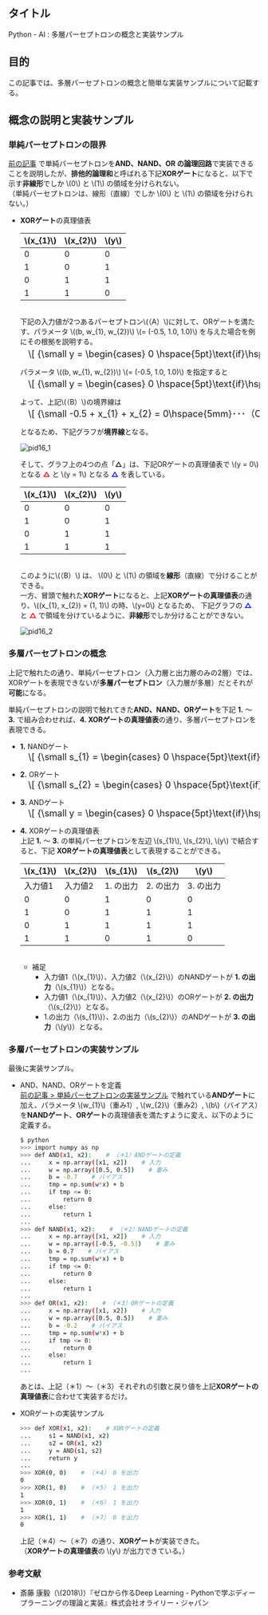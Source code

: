 ## タイトル
Python - AI : 多層パーセプトロンの概念と実装サンプル

## 目的
この記事では、多層パーセプトロンの概念と簡単な実装サンプルについて記載する。

## 概念の説明と実装サンプル
### 単純パーセプトロンの限界
[前の記事](https://sigma-se.com/detail/15/) で単純パーセプトロンを**AND、NAND、OR の論理回路**で実装できることを説明したが、**排他的論理和**と呼ばれる下記**XORゲート**になると、以下で示す**非線形**でしか \\(0\\) と \\(1\\) の領域を分けられない。<br>
（単純パーセプトロンは、線形（直線）でしか \\(0\\) と \\(1\\) の領域を分けられない。）

- **XORゲート**の真理値表
  <table class="table" style="width: 50%; margin-bottom: 2em;">
    <thead>
      <tr>
        <th scope="col">\(x_{1}\)</th>
        <th scope="col">\(x_{2}\)</th>
        <th scope="col">\(y\)</th>
      </tr>
    </thead>
    <tbody>
      <tr><td>0</td><td>0</td><td>0</td></tr>
      <tr><td>1</td><td>0</td><td>1</td></tr>
      <tr><td>0</td><td>1</td><td>1</td></tr>
      <tr><td>1</td><td>1</td><td>0</td></tr>
    </tbody>
  </table>

  下記の入力値が2つあるパーセプトロン\\(（A）\\)に対して、ORゲートを満たす、パラメータ \\((b, w_{1}, w_{2})\\) \\(= (-0.5, 1.0, 1.0)\\) を与えた場合を例にその根拠を説明する。

  <div style="display: flex; margin-left: 1rem; font-size: 1.3em; margin-top: -0.75em; overflow-x: auto; white-space: nowrap;">
  \[
  {\small
  y =
  \begin{cases}
  0 \hspace{5pt}\text{if}\hspace{5pt}b + x_{1}w_{1} + x_{2}w_{2} \leqq 0 \\
  1 \hspace{5pt}\text{if}\hspace{5pt}b + x_{1}w_{1} + x_{2}w_{2} > 0
  \end{cases}\hspace{5mm}･･･（A）
  }
  \]
  </div>

  パラメータ \\((b, w_{1}, w_{2})\\) \\(= (-0.5, 1.0, 1.0)\\) を指定すると

  <div style="display: flex; margin-left: 1rem; font-size: 1.3em; margin-top: -0.75em; overflow-x: auto; white-space: nowrap;">
  \[
  {\small
  y =
  \begin{cases}
  0 \hspace{5pt}\text{if}\hspace{5pt}-0.5 + x_{1} + x_{2} \leqq 0 \\
  1 \hspace{5pt}\text{if}\hspace{5pt}-0.5 + x_{1} + x_{2} > 0
  \end{cases}\hspace{5mm}･･･（B）
  }
  \]
  </div>

  よって、上記\\(（B）\\)の境界線は

  <div style="display: flex; margin-left: 1rem; font-size: 1.3em; margin-top: -0.75em; overflow-x: auto; white-space: nowrap;">
  \[
  {\small
  -0.5 + x_{1} + x_{2} = 0\hspace{5mm}･･･（C）
  }
  \]
  </div>

  となるため、下記グラフが**境界線**となる。

  ![pid16_1](/static/tblog/img/pid16_1.png)

  そして、グラフ上の4つの点「**△**」は、下記ORゲートの真理値表で \\(y = 0\\) となる <span style="color:red">**△**</span> と \\(y = 1\\) となる <span style="color:blue">**△**</span> を表している。

  <table class="table" style="width: 50%; margin-bottom: 2em;">
    <thead>
      <tr>
        <th scope="col">\(x_{1}\)</th>
        <th scope="col">\(x_{2}\)</th>
        <th scope="col">\(y\)</th>
      </tr>
    </thead>
    <tbody>
      <tr><td>0</td><td>0</td><td>0</td></tr>
      <tr><td>1</td><td>0</td><td>1</td></tr>
      <tr><td>0</td><td>1</td><td>1</td></tr>
      <tr><td>1</td><td>1</td><td>1</td></tr>
    </tbody>
  </table>

  このように\\(（B）\\) は、 \\(0\\) と \\(1\\) の領域を**線形**（直線）で分けることができる。
  <br>
  一方、冒頭で触れた**XORゲート**になると、上記**XORゲートの真理値表**の通り、\\((x_{1}, x_{2}) = (1, 1)\\) の時、\\(y=0\\) となるため、
下記グラフの <span style="color:blue">**△**</span> と <span style="color:red">**△**</span> で領域を分けているように、**非線形**でしか分けることができない。

  ![pid16_2](/static/tblog/img/pid16_2.png)

### 多層パーセプトロンの概念
上記で触れたの通り、単純パーセプトロン（入力層と出力層のみの2層）では、XORゲートを表現できないが**多層パーセプトロン**（入力層が多層）だとそれが**可能**になる。

単純パーセプトロンの説明で触れてきた**AND、NAND、ORゲート**を下記 **1.** ～ **3.** で組み合わせれば、**4. XORゲートの真理値表**の通り、多層パーセプトロンを表現できる。

- **1.** NANDゲート
  <div style="display: flex; margin-left: 1rem; font-size: 1.3em; margin-top: -0.75em; overflow-x: auto; white-space: nowrap;">
  \[
  {\small
  s_{1} =
  \begin{cases}
  0 \hspace{5pt}\text{if}\hspace{5pt}b + x_{1}w_{1} + x_{2}w_{2} \leqq 0 \\
  1 \hspace{5pt}\text{if}\hspace{5pt}b + x_{1}w_{1} + x_{2}w_{2} > 0
  \end{cases}
  }
  \]
  </div>

- **2.** ORゲート
  <div style="display: flex; margin-left: 1rem; font-size: 1.3em; margin-top: -0.75em; overflow-x: auto; white-space: nowrap;">
  \[
  {\small
  s_{2} =
  \begin{cases}
  0 \hspace{5pt}\text{if}\hspace{5pt}b + x_{1}w_{1} + x_{2}w_{2} \leqq 0 \\
  1 \hspace{5pt}\text{if}\hspace{5pt}b + x_{1}w_{1} + x_{2}w_{2} > 0
  \end{cases}
  }
  \]
  </div>

- **3.** ANDゲート
  <div style="display: flex; margin-left: 1rem; font-size: 1.3em; margin-top: -0.75em; overflow-x: auto; white-space: nowrap;">
  \[
  {\small
  y =
  \begin{cases}
  0 \hspace{5pt}\text{if}\hspace{5pt}b + s_{1}w_{1} + s_{2}w_{2} \leqq 0 \\
  1 \hspace{5pt}\text{if}\hspace{5pt}b + s_{1}w_{1} + s_{2}w_{2} > 0
  \end{cases}
  }
  \]
  </div>

- **4.** XORゲートの真理値表<br>
  上記 **1.** ～ **3.** の単純パーセプトロンを左辺 \\(s_{1}\\), \\(s_{2}\\), \\(y\\) で結合すると、下記 **XORゲートの真理値表**として表現することができる。
  <table class="table" style="width: 100%; margin-bottom: 2em;">
    <thead>
      <tr>
        <th scope="col">\(x_{1}\)</th>
        <th scope="col">\(x_{2}\)</th>
        <th scope="col">\(s_{1}\)</th>
        <th scope="col">\(s_{2}\)</th>
        <th scope="col">\(y\)</th>
      </tr>
    </thead>
    <tbody>
      <tr><td>入力値1</td><td>入力値2</td><td>1. の出力</td><td>2. の出力</td><td>3. の出力</td></tr>
      <tr><td>0</td><td>0</td><td>1</td><td>0</td><td>0</td></tr>
      <tr><td>1</td><td>0</td><td>1</td><td>1</td><td>1</td></tr>
      <tr><td>0</td><td>1</td><td>1</td><td>1</td><td>1</td></tr>
      <tr><td>1</td><td>1</td><td>0</td><td>1</td><td>0</td></tr>
    </tbody>
  </table>

  - 補足
    - 入力値1（\\(x_{1}\\)）、入力値2（\\(x_{2}\\)）のNANDゲートが **1. の出力**（\\(s_{1}\\)）となる。
    - 入力値1（\\(x_{1}\\)）、入力値2（\\(x_{2}\\)）のORゲートが **2. の出力**（\\(s_{2}\\)）となる。
    - 1.の出力（\\(s_{1}\\)）、2.の出力（\\(s_{2}\\)）のANDゲートが **3. の出力**（\\(y\\)）となる。

### 多層パーセプトロンの実装サンプル
最後に実装サンプル。

- AND、NAND、ORゲートを定義<br>
[前の記事 > 単純パーセプトロンの実装サンプル](https://sigma-se.com/detail/15/#:~:text=%E3%81%A8%E8%A1%A8%E7%8F%BE%E3%81%A7%E3%81%8D%E3%82%8B%E3%80%82-,%E5%8D%98%E7%B4%94%E3%83%91%E3%83%BC%E3%82%BB%E3%83%97%E3%83%88%E3%83%AD%E3%83%B3%E3%81%AE%E5%AE%9F%E8%A3%85%E3%82%B5%E3%83%B3%E3%83%97%E3%83%AB) で触れている**ANDゲート**に加え、パラメータ \\(w_{1}\\)（重み1）, \\(w_{2}\\)（重み2）,  \\(b\\)（バイアス）を**NANDゲート**、**ORゲート**の真理値表を満たすように変え、以下のように定義する。
  ```bash
  $ python
  >>> import numpy as np
  >>> def AND(x1, x2):    # （＊1）ANDゲートの定義
  ...     x = np.array([x1, x2])    # 入力
  ...     w = np.array([0.5, 0.5])    # 重み
  ...     b = -0.7    # バイアス
  ...     tmp = np.sum(w*x) + b
  ...     if tmp <= 0:
  ...         return 0
  ...     else:
  ...         return 1
  ...
  >>> def NAND(x1, x2):    # （＊2）NANDゲートの定義
  ...     x = np.array([x1, x2])    # 入力
  ...     w = np.array([-0.5, -0.5])    # 重み
  ...     b = 0.7    # バイアス
  ...     tmp = np.sum(w*x) + b
  ...     if tmp <= 0:
  ...         return 0
  ...     else:
  ...         return 1
  ...
  >>> def OR(x1, x2):    # （＊3）ORゲートの定義
  ...     x = np.array([x1, x2])    # 入力
  ...     w = np.array([0.5, 0.5])    # 重み
  ...     b = -0.2    # バイアス
  ...     tmp = np.sum(w*x) + b
  ...     if tmp <= 0:
  ...         return 0
  ...     else:
  ...         return 1
  ...
  ```
  あとは、上記（＊1）～（＊3）それぞれの引数と戻り値を上記**XORゲートの真理値表**に合わせて実装するだけ。

- XORゲートの実装サンプル
  ```bash
  >>> def XOR(x1, x2):    # XORゲートの定義
  ...     s1 = NAND(x1, x2)
  ...     s2 = OR(x1, x2)
  ...     y = AND(s1, s2)
  ...     return y
  ...
  >>> XOR(0, 0)    # （＊4） 0 を出力
  0
  >>> XOR(1, 0)    # （＊5） 1 を出力
  1
  >>> XOR(0, 1)    # （＊6） 1 を出力
  1
  >>> XOR(1, 1)    # （＊7） 0 を出力
  0
  ```
  上記（＊4）～（＊7）の通り、**XORゲート**が実装できた。<br>
  （**XORゲートの真理値表**の \\(y\\) が出力できている。）

### 参考文献
- 斎藤 康毅（\\(2018\\)）『ゼロから作るDeep Learning - Pythonで学ぶディープラーニングの理論と実装』株式会社オライリー・ジャパン
